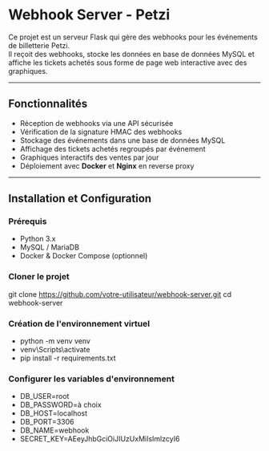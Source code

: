 # Webhook Server - Petzi

Ce projet est un serveur Flask qui gère des webhooks pour les événements de billetterie Petzi.  
Il reçoit des webhooks, stocke les données en base de données MySQL et affiche les tickets achetés sous forme de page web interactive avec des graphiques.

---

## Fonctionnalités

- Réception de webhooks via une API sécurisée
- Vérification de la signature HMAC des webhooks
- Stockage des événements dans une base de données MySQL
- Affichage des tickets achetés regroupés par événement
- Graphiques interactifs des ventes par jour
- Déploiement avec **Docker** et **Nginx** en reverse proxy

---

## Installation et Configuration

### **Prérequis**
- Python 3.x
- MySQL / MariaDB
- Docker & Docker Compose (optionnel)

### **Cloner le projet**
git clone https://github.com/votre-utilisateur/webhook-server.git
cd webhook-server

### **Création de l'environnement virtuel**
- python -m venv venv
- venv\Scripts\activate
- pip install -r requirements.txt

### **Configurer les variables d'environnement**
- DB_USER=root
- DB_PASSWORD=à choix
- DB_HOST=localhost
- DB_PORT=3306
- DB_NAME=webhook
- SECRET_KEY=AEeyJhbGciOiJIUzUxMiIsImlzcyI6
